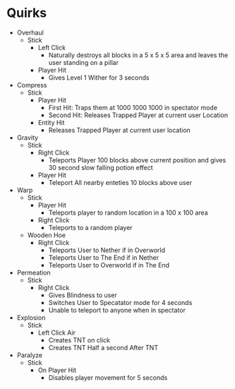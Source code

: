 # Quirks
* Overhaul
    * Stick
        * Left Click
            * Naturally destroys all blocks in a 5 x 5 x 5 area and leaves the user standing on a pillar 
        * Player Hit
            * Gives Level 1 Wither for 3 seconds
* Compress
    * Stick
        * Player Hit
            * First Hit: Traps them at 1000 1000 1000 in spectator mode
            * Second Hit: Releases Trapped Player at current user Location
        * Entity Hit
            * Releases Trapped Player at current user location
* Gravity
    * Stick
        * Right Click
            * Teleports Player 100 blocks above current position and gives 30 second slow falling potion effect
        * Player Hit
            * Teleport All nearby enteties 10 blocks above user
* Warp
    * Stick
        * Player Hit
            * Teleports player to random location in a 100 x 100 area
        * Right Click
            * Teleports to a random player
    * Wooden Hoe
        * Right Click
            * Teleports User to Nether if in Overworld
            * Teleports User to The End if in Nether
            * Teleports User to Overworld if in The End
* Permeation
    * Stick
        * Right Click
            * Gives Blindness to user
            * Switches User to Specatator mode for 4 seconds
            * Unable to teleport to anyone when in spectator
* Explosion
    * Stick
        * Left Click Air
            * Creates TNT on click
            * Creates TNT Half a second After TNT
* Paralyze
    * Stick
        * On Player Hit
            * Disables player movement for 5 seconds